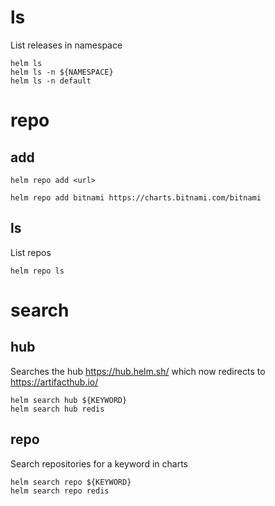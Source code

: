 # ls
List releases in namespace
```
helm ls
helm ls -n ${NAMESPACE}
helm ls -n default
```

# repo
## add
```
helm repo add <url>
```

```
helm repo add bitnami https://charts.bitnami.com/bitnami
```

## ls
List repos
```
helm repo ls
```

# search
## hub
Searches the hub https://hub.helm.sh/ which now redirects to https://artifacthub.io/
```
helm search hub ${KEYWORD}
helm search hub redis
```

## repo
Search repositories for a keyword in charts
```
helm search repo ${KEYWORD}
helm search repo redis
```